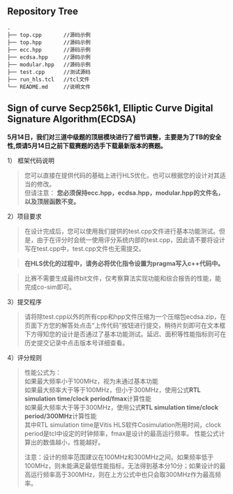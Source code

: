 ## Repository Tree
```
.
├── top.cpp       //源码示例
├── top.hpp       //源码示例
├── ecc.hpp       //源码示例
├── ecdsa.hpp     //源码示例
├── modular.hpp   //源码示例
├── test.cpp      //测试源码
├── run_hls.tcl   //tcl文件
└── README.md     //说明文件
```

## Sign of curve Secp256k1, Elliptic Curve Digital Signature Algorithm(ECDSA)
  **5月14日，我们对三道中级题的顶层模块进行了细节调整，主要是为了TB的安全性,烦请5月14日之前下载赛题的选手下载最新版本的赛题。**
  >
  1）	框架代码说明
  >您可以直接在提供代码的基础上进行HLS优化，也可以根据您的设计对其适当的修改。  
  >但请注意：
  >**您必须保持ecc.hpp，ecdsa.hpp，modular.hpp的文件名，以及顶层函数不变。**

  2）项目要求  
  >在设计完成后，您可以使用我们提供的test.cpp文件进行基本功能测试。但是，由于在评分时会统一使用评分系统内部的test.cpp，因此请不要将设计写在test.cpp中，test.cpp文件也无需提交。
  
  >**在HLS优化的过程中，请务必将优化指令设置为pragma写入c++代码中。**
  
  >比赛不需要生成最终bit文件，仅考察算法实现功能和综合报告的性能，能完成co-sim即可。


  3）提交程序
  >请将除test.cpp以外的所有cpp和hpp文件压缩为一个压缩包ecdsa.zip，在页面下方您的解答处点击“上传代码”按钮进行提交，稍待片刻即可在文本框下方得知您的设计是否通过了基本功能测试。延迟、面积等性能指标则可在历史提交记录中点击版本号详细查看。
  
  4）评分规则
  >性能公式为：<br>
  >如果最大频率小于100MHz，视为未通过基本功能<br>
  >如果最大频率大于等于100MHz，但小于300MHz，使用公式**RTL simulation time/clock period/fmax**计算性能<br>
  >如果最大频率大于等于300MHz，使用公式**RTL simulation time/clock period/300MHz**计算性能<br>
  >其中RTL simulation time是Vitis HLS软件Cosimulation所用时间，clock period是tcl中设定的时钟频率，fmax是设计的最高运行频率。
  >性能公式计算出的数值越小，性能越好。
  >
  >注意：设计的频率范围建议在100MHz和300MHz之间。如果频率低于100MHz，则未能满足最低性能指标，无法得到基本分10分；如果设计的最高运行频率高于300MHz，则在上方公式中也只会取300MHz作为最高频率。
